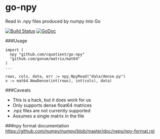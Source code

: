# go-npy
Read in .npy files produced by numpy into Go

[![Build Status](https://travis-ci.org/cquotient/go-npy.svg?branch=master)](https://travis-ci.org/cquotient/go-npy)
[![GoDoc](https://godoc.org/github.com/cquotient/go-npy?status.png)](https://godoc.org/github.com/cquotient/go-npy)

###Usage
```
import (
  npy "github.com/cquotient/go-npy"
  "github.com/gonum/matrix/mat64"
)
...

rows, cols, data, err := npy.NpyRead("data/dense.py")
x := mat64.NewDense(int(rows), int(cols), data)
```

###Caveats
- This is a hack, but it does work for us
- Only supports dense float64 matrices
- .npz files are not currently supported
- Assumes a single matrix in the file

###npy format documentation
https://github.com/numpy/numpy/blob/master/doc/neps/npy-format.rst
